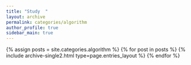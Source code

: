 ```yaml
---
title: "Study  "
layout: archive
permalink: categories/algorithm
author_profile: true
sidebar_main: true
---
```



{% assign posts = site.categories.algorithm %}
{% for post in posts %} {% include archive-single2.html type=page.entries_layout %} {% endfor %}